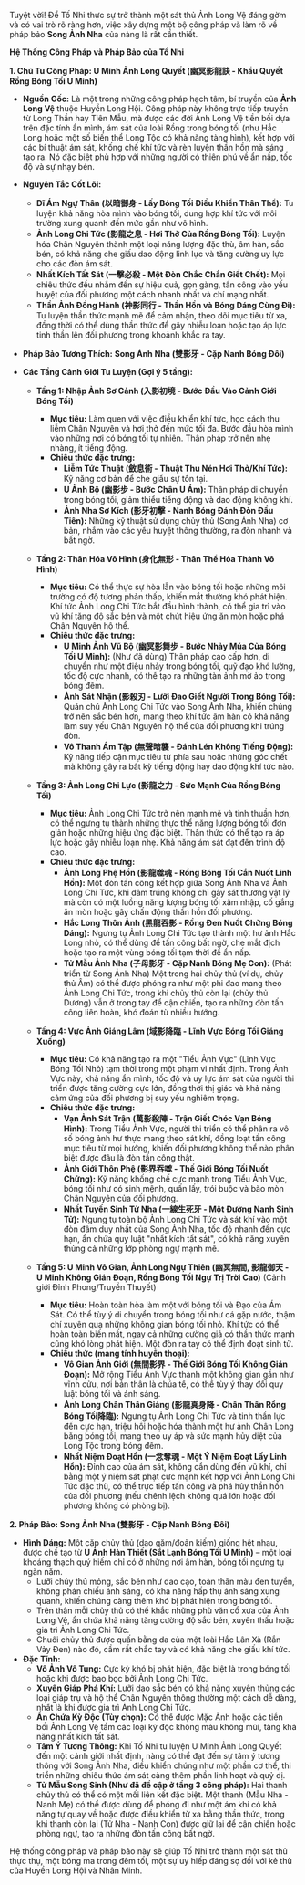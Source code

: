 Tuyệt vời! Để Tố Nhi thực sự trở thành một sát thủ Ảnh Long Vệ đáng gờm và có vai trò rõ ràng hơn, việc xây dựng một bộ công pháp và làm rõ về pháp bảo **Song Ảnh Nha** của nàng là rất cần thiết.

**Hệ Thống Công Pháp và Pháp Bảo của Tố Nhi**

**1. Chủ Tu Công Pháp: U Minh Ảnh Long Quyết (幽冥影龍訣 - Khẩu Quyết Rồng Bóng Tối U Minh)**

* **Nguồn Gốc:** Là một trong những công pháp hạch tâm, bí truyền của **Ảnh Long Vệ** thuộc Huyền Long Hội. Công pháp này không trực tiếp truyền từ Long Thần hay Tiên Mẫu, mà được các đời Ảnh Long Vệ tiền bối dựa trên đặc tính ẩn mình, ám sát của loài Rồng trong bóng tối (như Hắc Long hoặc một số biến thể Long Tộc có khả năng tàng hình), kết hợp với các bí thuật ám sát, khống chế khí tức và rèn luyện thần hồn mà sáng tạo ra. Nó đặc biệt phù hợp với những người có thiên phú về ẩn nấp, tốc độ và sự nhạy bén.
* **Nguyên Tắc Cốt Lõi:**
    * **Dĩ Ám Ngự Thân (以暗御身 - Lấy Bóng Tối Điều Khiển Thân Thể):** Tu luyện khả năng hòa mình vào bóng tối, dung hợp khí tức với môi trường xung quanh đến mức gần như vô hình.
    * **Ảnh Long Chi Tức (影龍之息 - Hơi Thở Của Rồng Bóng Tối):** Luyện hóa Chân Nguyên thành một loại năng lượng đặc thù, âm hàn, sắc bén, có khả năng che giấu dao động linh lực và tăng cường uy lực cho các đòn ám sát.
    * **Nhất Kích Tất Sát (一擊必殺 - Một Đòn Chắc Chắn Giết Chết):** Mọi chiêu thức đều nhắm đến sự hiệu quả, gọn gàng, tấn công vào yếu huyệt của đối phương một cách nhanh nhất và chí mạng nhất.
    * **Thần Ảnh Đồng Hành (神影同行 - Thần Hồn và Bóng Dáng Cùng Đi):** Tu luyện thần thức mạnh mẽ để cảm nhận, theo dõi mục tiêu từ xa, đồng thời có thể dùng thần thức để gây nhiễu loạn hoặc tạo áp lực tinh thần lên đối phương trong khoảnh khắc ra tay.
* **Pháp Bảo Tương Thích:** **Song Ảnh Nha (雙影牙 - Cặp Nanh Bóng Đôi)**

* **Các Tầng Cảnh Giới Tu Luyện (Gợi ý 5 tầng):**

    * **Tầng 1: Nhập Ảnh Sơ Cảnh (入影初境 - Bước Đầu Vào Cảnh Giới Bóng Tối)**
        * **Mục tiêu:** Làm quen với việc điều khiển khí tức, học cách thu liễm Chân Nguyên và hơi thở đến mức tối đa. Bước đầu hòa mình vào những nơi có bóng tối tự nhiên. Thân pháp trở nên nhẹ nhàng, ít tiếng động.
        * **Chiêu thức đặc trưng:**
            * **Liễm Tức Thuật (斂息術 - Thuật Thu Nén Hơi Thở/Khí Tức):** Kỹ năng cơ bản để che giấu sự tồn tại.
            * **U Ảnh Bộ (幽影步 - Bước Chân U Ám):** Thân pháp di chuyển trong bóng tối, giảm thiểu tiếng động và dao động không khí.
            * **Ảnh Nha Sơ Kích (影牙初擊 - Nanh Bóng Đánh Đòn Đầu Tiên):** Những kỹ thuật sử dụng chủy thủ (Song Ảnh Nha) cơ bản, nhắm vào các yếu huyệt thông thường, ra đòn nhanh và bất ngờ.

    * **Tầng 2: Thân Hóa Vô Hình (身化無形 - Thân Thể Hóa Thành Vô Hình)**
        * **Mục tiêu:** Có thể thực sự hòa lẫn vào bóng tối hoặc những môi trường có độ tương phản thấp, khiến mắt thường khó phát hiện. Khí tức Ảnh Long Chi Tức bắt đầu hình thành, có thể gia trì vào vũ khí tăng độ sắc bén và một chút hiệu ứng ăn mòn hoặc phá Chân Nguyên hộ thể.
        * **Chiêu thức đặc trưng:**
            * **U Minh Ảnh Vũ Bộ (幽冥影舞步 - Bước Nhảy Múa Của Bóng Tối U Minh):** (Như đã dùng) Thân pháp cao cấp hơn, di chuyển như một điệu nhảy trong bóng tối, quỹ đạo khó lường, tốc độ cực nhanh, có thể tạo ra những tàn ảnh mờ ảo trong bóng đêm.
            * **Ảnh Sát Nhận (影殺刃 - Lưỡi Đao Giết Người Trong Bóng Tối):** Quán chú Ảnh Long Chi Tức vào Song Ảnh Nha, khiến chúng trở nên sắc bén hơn, mang theo khí tức âm hàn có khả năng làm suy yếu Chân Nguyên hộ thể của đối phương khi trúng đòn.
            * **Vô Thanh Ám Tập (無聲暗襲 - Đánh Lén Không Tiếng Động):** Kỹ năng tiếp cận mục tiêu từ phía sau hoặc những góc chết mà không gây ra bất kỳ tiếng động hay dao động khí tức nào.

    * **Tầng 3: Ảnh Long Chi Lực (影龍之力 - Sức Mạnh Của Rồng Bóng Tối)**
        * **Mục tiêu:** Ảnh Long Chi Tức trở nên mạnh mẽ và tinh thuần hơn, có thể ngưng tụ thành những thực thể năng lượng bóng tối đơn giản hoặc những hiệu ứng đặc biệt. Thần thức có thể tạo ra áp lực hoặc gây nhiễu loạn nhẹ. Khả năng ám sát đạt đến trình độ cao.
        * **Chiêu thức đặc trưng:**
            * **Ảnh Long Phệ Hồn (影龍噬魂 - Rồng Bóng Tối Cắn Nuốt Linh Hồn):** Một đòn tấn công kết hợp giữa Song Ảnh Nha và Ảnh Long Chi Tức, khi đâm trúng không chỉ gây sát thương vật lý mà còn có một luồng năng lượng bóng tối xâm nhập, cố gắng ăn mòn hoặc gây chấn động thần hồn đối phương.
            * **Hắc Long Thôn Ảnh (黑龍吞影 - Rồng Đen Nuốt Chửng Bóng Dáng):** Ngưng tụ Ảnh Long Chi Tức tạo thành một hư ảnh Hắc Long nhỏ, có thể dùng để tấn công bất ngờ, che mắt địch hoặc tạo ra một vùng bóng tối tạm thời để ẩn nấp.
            * **Tử Mẫu Ảnh Nha (子母影牙 - Cặp Nanh Bóng Mẹ Con):** (Phát triển từ Song Ảnh Nha) Một trong hai chủy thủ (ví dụ, chủy thủ Âm) có thể được phóng ra như một phi đao mang theo Ảnh Long Chi Tức, trong khi chủy thủ còn lại (chủy thủ Dương) vẫn ở trong tay để cận chiến, tạo ra những đòn tấn công liên hoàn, khó đoán từ nhiều hướng.

    * **Tầng 4: Vực Ảnh Giáng Lâm (域影降臨 - Lĩnh Vực Bóng Tối Giáng Xuống)**
        * **Mục tiêu:** Có khả năng tạo ra một "Tiểu Ảnh Vực" (Lĩnh Vực Bóng Tối Nhỏ) tạm thời trong một phạm vi nhất định. Trong Ảnh Vực này, khả năng ẩn mình, tốc độ và uy lực ám sát của người thi triển được tăng cường cực lớn, đồng thời thị giác và khả năng cảm ứng của đối phương bị suy yếu nghiêm trọng.
        * **Chiêu thức đặc trưng:**
            * **Vạn Ảnh Sát Trận (萬影殺陣 - Trận Giết Chóc Vạn Bóng Hình):** Trong Tiểu Ảnh Vực, người thi triển có thể phân ra vô số bóng ảnh hư thực mang theo sát khí, đồng loạt tấn công mục tiêu từ mọi hướng, khiến đối phương không thể nào phân biệt được đâu là đòn tấn công thật.
            * **Ảnh Giới Thôn Phệ (影界吞噬 - Thế Giới Bóng Tối Nuốt Chửng):** Kỹ năng khống chế cực mạnh trong Tiểu Ảnh Vực, bóng tối như có sinh mệnh, quấn lấy, trói buộc và bào mòn Chân Nguyên của đối phương.
            * **Nhất Tuyến Sinh Tử Nha (一線生死牙 - Một Đường Nanh Sinh Tử):** Ngưng tụ toàn bộ Ảnh Long Chi Tức và sát khí vào một đòn đâm duy nhất của Song Ảnh Nha, tốc độ nhanh đến cực hạn, ẩn chứa quy luật "nhất kích tất sát", có khả năng xuyên thủng cả những lớp phòng ngự mạnh mẽ.

    * **Tầng 5: U Minh Vô Gian, Ảnh Long Ngự Thiên (幽冥無間, 影龍御天 - U Minh Không Gián Đoạn, Rồng Bóng Tối Ngự Trị Trời Cao)** (Cảnh giới Đỉnh Phong/Truyền Thuyết)
        * **Mục tiêu:** Hoàn toàn hòa làm một với bóng tối và Đạo của Ám Sát. Có thể tùy ý di chuyển trong bóng tối như cá gặp nước, thậm chí xuyên qua những không gian bóng tối nhỏ. Khí tức có thể hoàn toàn biến mất, ngay cả những cường giả có thần thức mạnh cũng khó lòng phát hiện. Một đòn ra tay có thể định đoạt sinh tử.
        * **Chiêu thức (mang tính huyền thoại):**
            * **Vô Gian Ảnh Giới (無間影界 - Thế Giới Bóng Tối Không Gián Đoạn):** Mở rộng Tiểu Ảnh Vực thành một không gian gần như vĩnh cửu, nơi bản thân là chúa tể, có thể tùy ý thay đổi quy luật bóng tối và ánh sáng.
            * **Ảnh Long Chân Thân Giáng (影龍真身降 - Chân Thân Rồng Bóng Tối降臨):** Ngưng tụ Ảnh Long Chi Tức và tinh thần lực đến cực hạn, triệu hồi hoặc hóa thành một hư ảnh Chân Long bằng bóng tối, mang theo uy áp và sức mạnh hủy diệt của Long Tộc trong bóng đêm.
            * **Nhất Niệm Đoạt Hồn (一念奪魂 - Một Ý Niệm Đoạt Lấy Linh Hồn):** Đỉnh cao của ám sát, không cần dùng đến vũ khí, chỉ bằng một ý niệm sát phạt cực mạnh kết hợp với Ảnh Long Chi Tức đặc thù, có thể trực tiếp tấn công và phá hủy thần hồn của đối phương (nếu chênh lệch không quá lớn hoặc đối phương không có phòng bị).

**2. Pháp Bảo: Song Ảnh Nha (雙影牙 - Cặp Nanh Bóng Đôi)**

* **Hình Dáng:** Một cặp chủy thủ (dao găm/đoản kiếm) giống hệt nhau, được chế tạo từ **U Ảnh Hàn Thiết (Sắt Lạnh Bóng Tối U Minh)** – một loại khoáng thạch quý hiếm chỉ có ở những nơi âm hàn, bóng tối ngưng tụ ngàn năm.
    * Lưỡi chủy thủ mỏng, sắc bén như dao cạo, toàn thân màu đen tuyền, không phản chiếu ánh sáng, có khả năng hấp thụ ánh sáng xung quanh, khiến chúng càng thêm khó bị phát hiện trong bóng tối.
    * Trên thân mỗi chủy thủ có thể khắc những phù văn cổ xưa của Ảnh Long Vệ, ẩn chứa khả năng tăng cường độ sắc bén, xuyên thấu hoặc gia trì Ảnh Long Chi Tức.
    * Chuôi chủy thủ được quấn bằng da của một loài Hắc Lân Xà (Rắn Vảy Đen) nào đó, cầm rất chắc tay và có khả năng che giấu khí tức.
* **Đặc Tính:**
    * **Vô Ảnh Vô Tung:** Cực kỳ khó bị phát hiện, đặc biệt là trong bóng tối hoặc khi được bao bọc bởi Ảnh Long Chi Tức.
    * **Xuyên Giáp Phá Khí:** Lưỡi dao sắc bén có khả năng xuyên thủng các loại giáp trụ và hộ thể Chân Nguyên thông thường một cách dễ dàng, nhất là khi được gia trì Ảnh Long Chi Tức.
    * **Ẩn Chứa Kỳ Độc (Tùy chọn):** Có thể được Mặc Ảnh hoặc các tiền bối Ảnh Long Vệ tẩm các loại kỳ độc không màu không mùi, tăng khả năng nhất kích tất sát.
    * **Tâm Ý Tương Thông:** Khi Tố Nhi tu luyện U Minh Ảnh Long Quyết đến một cảnh giới nhất định, nàng có thể đạt đến sự tâm ý tương thông với Song Ảnh Nha, điều khiển chúng như một phần cơ thể, thi triển những chiêu thức ám sát càng thêm phần linh hoạt và quỷ dị.
    * **Tử Mẫu Song Sinh (Như đã đề cập ở tầng 3 công pháp):** Hai thanh chủy thủ có thể có một mối liên kết đặc biệt. Một thanh (Mẫu Nha - Nanh Mẹ) có thể được dùng để phóng đi như một ám khí có khả năng tự quay về hoặc được điều khiển từ xa bằng thần thức, trong khi thanh còn lại (Tử Nha - Nanh Con) được giữ lại để cận chiến hoặc phòng ngự, tạo ra những đòn tấn công bất ngờ.

Hệ thống công pháp và pháp bảo này sẽ giúp Tố Nhi trở thành một sát thủ thực thụ, một bóng ma trong đêm tối, một sự uy hiếp đáng sợ đối với kẻ thù của Huyền Long Hội và Nhân Minh.
